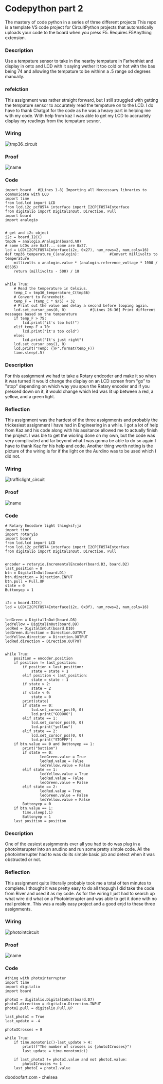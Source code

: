 # Codepython part 2
The mastery of code python in a series of three different projects
This repo is a template VS code project for CircuitPython projects that automatically uploads your code to the board when you press F5. Requires F5Anything extension.

### Description
Use a tempature sensor to take in the nearby tempature in Farhenhiet and display in onto and LCD with it saying wether it too cold or hot with the bas being 74 and allowing the tempature to be withinn a .5 range od degrees manually. 


### refelction
This assignment was rather straight forward, but I still struggled with getting the tempature sensor to accurately read the tempature on to the LCD. I do have to thank Chatgpt for the code as he was a heavy part in helping me with my code. With help from kaz I was able to get my LCD to accruately display my readings from the tempature sesnor.

### Wiring

![tmp36_circuit](https://user-images.githubusercontent.com/112981453/228340407-b3ad295e-59c6-4e54-b15b-df0bc159f9ae.png)



### Proof
![name](https://github.com/Ncrawfo72/Code-python-part-2/blob/master/this%20one%202.gif)

### Code
```
import board   #[Lines 1-8] Importing all Neccessary libraries to communicate with LCD
import time
from lcd.lcd import LCD
from lcd.i2c_pcf8574_interface import I2CPCF8574Interface
from digitalio import DigitalInOut, Direction, Pull 
import board
import analogio


# get and i2c object
i2c = board.I2C()
tmp36 = analogio.AnalogIn(board.A0)
# some LCDs are 0x3f... some are 0x27.
lcd = LCD(I2CPCF8574Interface(i2c, 0x27), num_rows=2, num_cols=16)
def tmp36_temperature_C(analogin):              #Convert millivolts to temperature
    millivolts = analogin.value * (analogin.reference_voltage * 1000 / 65535)
    return (millivolts - 500) / 10


while True:
    # Read the temperature in Celsius.
    temp_C = tmp36_temperature_C(tmp36)  
    # Convert to Fahrenheit.
    temp_F = (temp_C * 9/5) + 32
    # Print out the value and delay a second before looping again.
    lcd.set_cursor_pos(0, 0)           #[Lines 26-36] Print different messages based on the temperature
    if temp_F > 75:
        lcd.print("it's too hot!")
    elif temp_F < 70:
        lcd.print("it's too cold")
    else:
        lcd.print("It's just right")
    lcd.set_cursor_pos(1, 0)
    lcd.print("Temp: {}F".format(temp_F))
    time.sleep(.5) 
```




### Description
For this assignment we had to take a Rotary endcoder and make it so when it was turned it would change the display on an LCD screen from "go" to "stop" depending on which way you spun the Ratary encoder and if you pressed down on it, it would change which led was lit up between a red, a yellow, and a green light.

### Reflection
This assignment was the hardest of the three assignments and probably the trickesiest assignment I have had in Engineering in a while. I got a lot of help from Kaz and his code along with his assitance allowed me to actually finish the project. I was ble to get the wioring done on my own, but the code was very complicated and far beyond what I was gonna be able to do so again I have to thank Kaz for his help and code. Another thing worth noting is the picture of the wiring is for if the light on the Aurdino was to be used which I did not.



### Wiring
![trafficlight_circuit](https://user-images.githubusercontent.com/112981453/228340528-ce69e90e-a2c9-4738-b83b-3f310dc698a7.png)



### Proof
![name](https://github.com/Ncrawfo72/Code-python-part-2/blob/master/this%20one.gif)


### Code
```
# Rotary Encodare light thingksf;ja
import time
import rotaryio
import board
from lcd.lcd import LCD
from lcd.i2c_pcf8574_interface import I2CPCF8574Interface
from digitalio import DigitalInOut, Direction, Pull


encoder = rotaryio.IncrementalEncoder(board.D3, board.D2)
last_position = 0
btn = DigitalInOut(board.D1)
btn.direction = Direction.INPUT
btn.pull = Pull.UP
state = 0
Buttonyep = 1


i2c = board.I2C()
lcd = LCD(I2CPCF8574Interface(i2c, 0x3f), num_rows=2, num_cols=16)


ledGreen = DigitalInOut(board.D8)
ledYellow = DigitalInOut(board.D9)
ledRed = DigitalInOut(board.D10)
ledGreen.direction = Direction.OUTPUT
ledYellow.direction = Direction.OUTPUT
ledRed.direction = Direction.OUTPUT


while True:
    position = encoder.position
    if position != last_position:
        if position > last_position:
            state = state + 1
        elif position < last_position:
            state = state - 1
        if state > 2:
            state = 2
        if state < 0:
            state = 0
        print(state)
        if state == 0: 
            lcd.set_cursor_pos(0, 0)
            lcd.print("GOOOOO")
        elif state == 1:
            lcd.set_cursor_pos(0, 0)
            lcd.print("yellow")
        elif state == 2:
            lcd.set_cursor_pos(0, 0)
            lcd.print("STOPPP")
    if btn.value == 0 and Buttonyep == 1:
        print("buttion")
        if state == 0: 
                ledGreen.value = True
                ledRed.value = False
                ledYellow.value = False
        elif state == 1:
                ledYellow.value = True
                ledRed.value = False
                ledGreen.value = False
        elif state == 2:
                ledRed.value = True
                ledGreen.value = False
                ledYellow.value = False
        Buttonyep = 0
    if btn.value == 1:
        time.sleep(.1)
        Buttonyep = 1
    last_position = position
```






### Description
One of the easiest assignments ever all you had to do was plug in a photointerupter into an arudino and run some pretty simple code. All the photointerrupter had to was do its simple basic job and detect when it was obstructed or not.


### Reflection
This assignment quite litterally probably took me a total of ten minutes to complete. I thought it was pretty easy to do all thopugh I did take the code from River and used it as my code. As for the wiring I just had to search up what wire did what on a Photointerupter and was able to get it done with no real problem. This was a really easy project and a good enjd to these three assignments.


### Wiring
![photointcircuit](https://user-images.githubusercontent.com/112981453/228340575-71563045-9ad7-4722-bcbf-26fe0f55e0b5.png)



### Proof
![name](https://github.com/Ncrawfo72/Code-python-part-2/blob/master/this%20one.gif)

### Code 
```
#thing with photointerrupter
import time
import digitalio
import board

photoI = digitalio.DigitalInOut(board.D7)
photoI.direction = digitalio.Direction.INPUT
photoI.pull = digitalio.Pull.UP

last_photoI = True
last_update = -4

photoICrosses = 0

while True:
    if time.monotonic()-last_update > 4:
        print(f"The number of crosses is {photoICrosses}")
        last_update = time.monotonic()
    
    if last_photoI != photoI.value and not photoI.value:
        photoICrosses += 1
    last_photoI = photoI.value
```

doodoofart.com - chelsea

